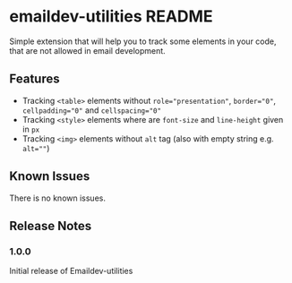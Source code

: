 # emaildev-utilities README

Simple extension that will help you to track some elements in your code, that are not allowed in email development.

## Features

- Tracking `<table>` elements without `role="presentation"`, `border="0"`, `cellpadding="0"` and `cellspacing="0"`
- Tracking `<style>` elements where are `font-size` and `line-height` given in `px`
- Tracking `<img>` elements without `alt` tag (also with empty string e.g. `alt=""`)

## Known Issues

There is no known issues.

## Release Notes

### 1.0.0

Initial release of Emaildev-utilities